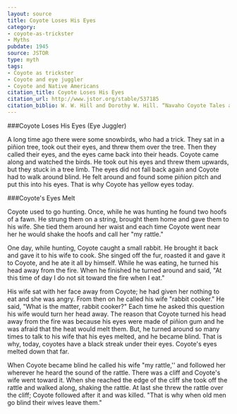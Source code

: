 ```yaml
---
layout: source
title: Coyote Loses His Eyes
category: 
- coyote-as-trickster 
- Myths
pubdate: 1945
source: JSTOR
type: myth
tags:
- Coyote as trickster
- Coyote and eye juggler
- Coyote and Native Americans
citation_title: Coyote Loses His Eyes
citation_url: http://www.jstor.org/stable/537185
citation_biblio: W. W. Hill and Dorothy W. Hill. “Navaho Coyote Tales and Their Position in the Southern Athabaskan Group.” *The Journal of American Folklore* 58, No. 230 (1945), pp. 317-343.
---
```



###Coyote Loses His Eyes (Eye Juggler)

A long time ago there were some snowbirds, who had a trick. They sat in a piñion tree, took out their eyes, and threw them over the tree. Then they called their eyes, and the eyes came back into their heads.
Coyote came along and watched the birds. He took out his eyes and threw them upwards, but they stuck in a tree limb.  The eyes did not fall back again and Coyote had to walk around blind. He felt around and found some piñion pitch and put this into his eyes.  That is why Coyote has yellow eyes today.

###Coyote's Eyes Melt

Coyote used to go hunting. Once, while he was hunting he found two hoofs of a fawn. He strung them on a string, brought them home and gave them to his wife. She tied them around her waist and each time Coyote went near her he would shake the hoofs and call her "my rattle."

One day, while hunting, Coyote caught a small rabbit. He brought it back and gave it to his wife to cook. She singed off the fur, roasted it and gave it to Coyote, and he ate it all by himself. While he was eating, he turned his head away from the fire. When he finished he turned around and said, "At this time of day I do not sit toward the fire when I eat."

His wife sat with her face away from Coyote; he had given her nothing to eat and she was angry. From then on he called his wife "rabbit cooker." He said, "What is the matter, rabbit cooker?" Each time he asked this question his wife would turn her head away. The reason that Coyote turned his head away from the fire was because his eyes were made of piñion gum and he was afraid that the heat would melt them. But, he turned around so many times to talk to his wife that his eyes melted, and he became blind. That is why, today, coyotes have a black streak under their eyes. Coyote's eyes melted down that far.

When Coyote became blind he called his wife "my rattle,'' and followed her wherever he heard the sound of the rattle. There was a cliff and Coyote's wife went toward it. When she reached the edge of the cliff she took off the rattle and walked along, shaking the rattle. At last she threw the rattle over the cliff; Coyote followed after it and was killed. 
"That is why when old men go blind their wives leave them."
